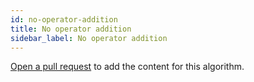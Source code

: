 ```yaml
---
id: no-operator-addition
title: No operator addition
sidebar_label: No operator addition
---
```


[Open a pull request](https://github.com/AllAlgorithms/algorithms/tree/master/docs/no-operator-addition.md) to add the content for this algorithm.